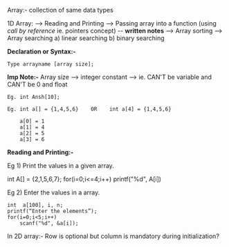 Array:- collection of same data types


1D Array:
  --> Reading and Printing
  --> Passing array into a function (using *call by reference* ie. pointers concept) -- **written notes**
  --> Array sorting
  --> Array searching
      a) linear searching
      b) binary searching 



**Declaration or Syntax:-**
    
    Type arrayname [array size];


**Imp Note:-** 
Array size --> integer constant --> ie. CAN'T be variable and CAN'T be 0 and float

    Eg. int Ansh[10];

    Eg. int a[] = {1,4,5,6}    OR    int a[4] = {1,4,5,6}
        
        a[0] = 1
        a[1] = 4
        a[2] = 5
        a[3] = 6



**Reading and Printing:-**

Eg 1) Print the values in a given array.

int A[] = {2,1,5,6,7};
for(i=0;i<=4;i++)
    printf("%d", A[i])


Eg 2) Enter the values in a array.

    int  a[100], i, n; 
    printf(“Enter the elements”);
    for(i=0;i<5;i++)
        scanf("%d", &a[i]);













In 2D array:-
Row is optional but column is mandatory during initialization?